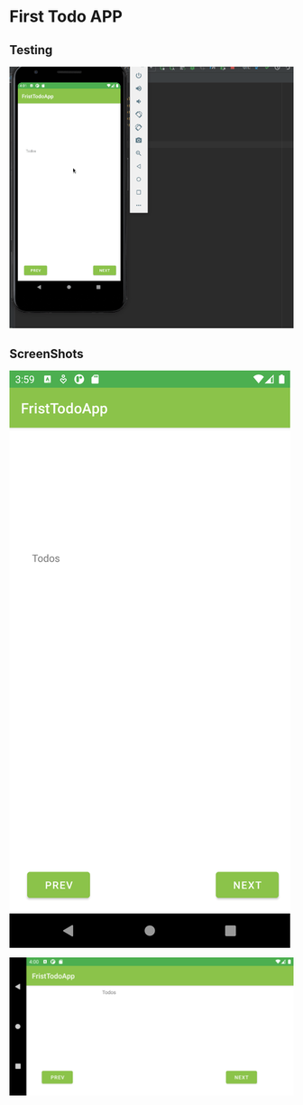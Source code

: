 # First Todo APP
## Testing
![Build Screen](./screenshots/test.gif)
## ScreenShots
![Build Screen](./screenshots/first.png)

![Build Screen](./screenshots/second.png)
